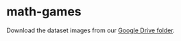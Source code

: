 # math-games

Download the dataset images from our [Google Drive folder](https://drive.google.com/drive/folders/1Dq32HB9E5HWTdL5HWC66CAmotwFnUpDk?usp=sharing).
